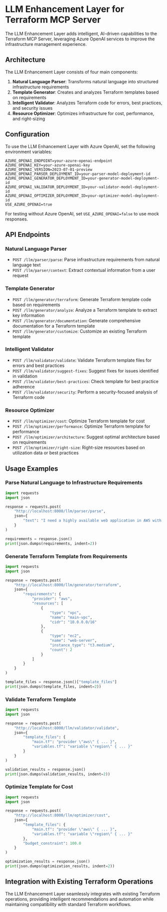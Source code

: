 # LLM Enhancement Layer for Terraform MCP Server

The LLM Enhancement Layer adds intelligent, AI-driven capabilities to the Terraform MCP Server, leveraging Azure OpenAI services to improve the infrastructure management experience.

## Architecture

The LLM Enhancement Layer consists of four main components:

1. **Natural Language Parser**: Transforms natural language into structured infrastructure requirements
2. **Template Generator**: Creates and analyzes Terraform templates based on requirements
3. **Intelligent Validator**: Analyzes Terraform code for errors, best practices, and security issues
4. **Resource Optimizer**: Optimizes infrastructure for cost, performance, and right-sizing

## Configuration

To use the LLM Enhancement Layer with Azure OpenAI, set the following environment variables:

```
AZURE_OPENAI_ENDPOINT=your-azure-openai-endpoint
AZURE_OPENAI_KEY=your-azure-openai-key
AZURE_OPENAI_VERSION=2023-07-01-preview
AZURE_OPENAI_PARSER_DEPLOYMENT_ID=your-parser-model-deployment-id
AZURE_OPENAI_GENERATOR_DEPLOYMENT_ID=your-generator-model-deployment-id
AZURE_OPENAI_VALIDATOR_DEPLOYMENT_ID=your-validator-model-deployment-id
AZURE_OPENAI_OPTIMIZER_DEPLOYMENT_ID=your-optimizer-model-deployment-id
USE_AZURE_OPENAI=true
```

For testing without Azure OpenAI, set `USE_AZURE_OPENAI=false` to use mock responses.

## API Endpoints

### Natural Language Parser

- `POST /llm/parser/parse`: Parse infrastructure requirements from natural language text
- `POST /llm/parser/context`: Extract contextual information from a user request

### Template Generator

- `POST /llm/generator/terraform`: Generate Terraform template code based on requirements
- `POST /llm/generator/analyze`: Analyze a Terraform template to extract key information
- `POST /llm/generator/documentation`: Generate comprehensive documentation for a Terraform template
- `POST /llm/generator/customize`: Customize an existing Terraform template

### Intelligent Validator

- `POST /llm/validator/validate`: Validate Terraform template files for errors and best practices
- `POST /llm/validator/suggest-fixes`: Suggest fixes for issues identified in validation
- `POST /llm/validator/best-practices`: Check template for best practice adherence
- `POST /llm/validator/security`: Perform a security-focused analysis of Terraform code

### Resource Optimizer

- `POST /llm/optimizer/cost`: Optimize Terraform template for cost
- `POST /llm/optimizer/performance`: Optimize Terraform template for performance
- `POST /llm/optimizer/architecture`: Suggest optimal architecture based on requirements
- `POST /llm/optimizer/right-size`: Right-size resources based on utilization data or best practices

## Usage Examples

### Parse Natural Language to Infrastructure Requirements

```python
import requests
import json

response = requests.post(
    "http://localhost:8000/llm/parser/parse",
    json={
        "text": "I need a highly available web application in AWS with a load balancer, 2 EC2 instances, and an RDS database"
    }
)

requirements = response.json()
print(json.dumps(requirements, indent=2))
```

### Generate Terraform Template from Requirements

```python
import requests
import json

response = requests.post(
    "http://localhost:8000/llm/generator/terraform",
    json={
        "requirements": {
            "provider": "aws",
            "resources": [
                {
                    "type": "vpc",
                    "name": "main-vpc",
                    "cidr": "10.0.0.0/16"
                },
                {
                    "type": "ec2",
                    "name": "web-server",
                    "instance_type": "t3.medium",
                    "count": 2
                }
            ]
        }
    }
)

template_files = response.json()["template_files"]
print(json.dumps(template_files, indent=2))
```

### Validate Terraform Template

```python
import requests
import json

response = requests.post(
    "http://localhost:8000/llm/validator/validate",
    json={
        "template_files": {
            "main.tf": "provider \"aws\" { ... }",
            "variables.tf": "variable \"region\" { ... }"
        }
    }
)

validation_results = response.json()
print(json.dumps(validation_results, indent=2))
```

### Optimize Template for Cost

```python
import requests
import json

response = requests.post(
    "http://localhost:8000/llm/optimizer/cost",
    json={
        "template_files": {
            "main.tf": "provider \"aws\" { ... }",
            "variables.tf": "variable \"region\" { ... }"
        },
        "budget_constraint": 100.0
    }
)

optimization_results = response.json()
print(json.dumps(optimization_results, indent=2))
```

## Integration with Existing Terraform Operations

The LLM Enhancement Layer seamlessly integrates with existing Terraform operations, providing intelligent recommendations and automation while maintaining compatibility with standard Terraform workflows. 